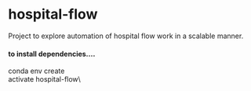 # hospital-flow

Project to explore automation of hospital flow work in a scalable manner.

#### to install dependencies....
conda env create\
activate hospital-flow\


####
